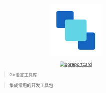 <div align="center" style="text-align: center">
  <img src="logo.png" width="33%">
</div>

<div align="center">

[![goreportcard](https://goreportcard.com/badge/github.com/falcolee/xutils)](https://goreportcard.com/report/github.com/falcolee/xutils)

</div>

> Go语言工具库

> 集成常用的开发工具包
